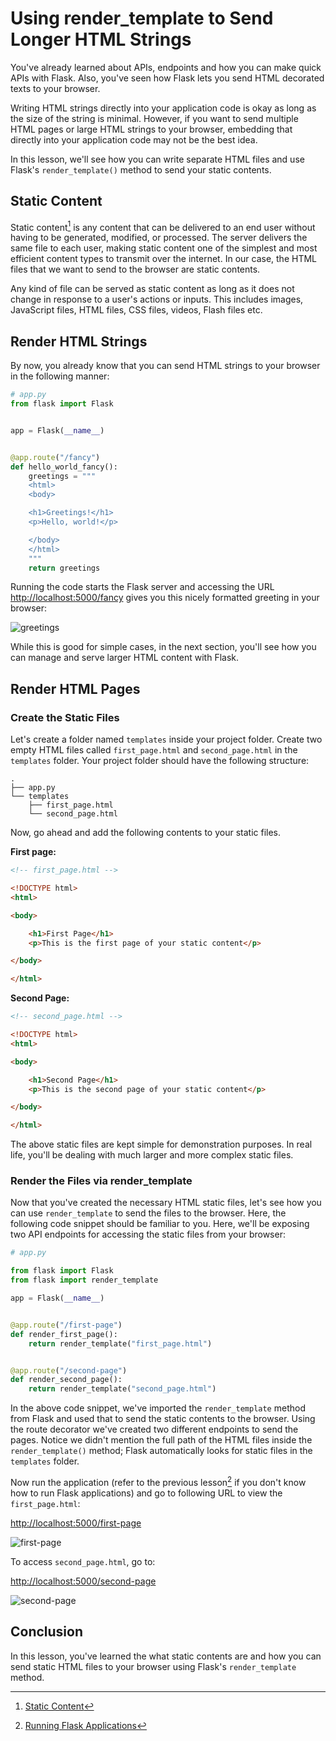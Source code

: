 # Using render_template to Send Longer HTML Strings

You've already learned about APIs, endpoints and how you can make quick APIs with Flask. Also, you've seen how Flask lets you send HTML decorated texts to your browser.

Writing HTML strings directly into your application code is okay as long as the size of the string is minimal. However, if you want to send multiple HTML pages or large HTML strings to your browser, embedding that directly into your application code may not be the best idea.

In this lesson, we'll see how you can write separate HTML files and use Flask's `render_template()` method to send your static contents.

## Static Content

Static content[^static-content] is any content that can be delivered to an end user without having to be generated, modified, or processed. The server delivers the same file to each user, making static content one of the simplest and most efficient content types to transmit over the internet. In our case, the HTML files that we want to send to the browser are static contents.

Any kind of file can be served as static content as long as it does not change in response to a user's actions or inputs. This includes images, JavaScript files, HTML files, CSS files, videos, Flash files etc.


## Render HTML Strings

By now, you already know that you can send HTML strings to your browser in the following manner:

```python
# app.py
from flask import Flask


app = Flask(__name__)


@app.route("/fancy")
def hello_world_fancy():
    greetings = """
    <html>
    <body>

    <h1>Greetings!</h1>
    <p>Hello, world!</p>

    </body>
    </html>
    """
    return greetings
```

Running the code starts the Flask server and accessing the URL [http://localhost:5000/fancy](http://localhost:5000/fancy) gives you this nicely formatted greeting in your browser:


![greetings](./assets/greetings.png)

While this is good for simple cases, in the next section, you'll see how you can manage and serve larger HTML content with Flask.

## Render HTML Pages

### Create the Static Files

Let's create a folder named `templates` inside your project folder. Create two empty HTML files called `first_page.html` and `second_page.html` in the `templates` folder. Your project folder should have the following structure:

```
.
├── app.py
└── templates
    ├── first_page.html
    └── second_page.html
```

Now, go ahead and add the following contents to your static files.

**First page:**

```html
<!-- first_page.html -->

<!DOCTYPE html>
<html>

<body>

    <h1>First Page</h1>
    <p>This is the first page of your static content</p>

</body>

</html>
```

**Second Page:**

```html
<!-- second_page.html -->

<!DOCTYPE html>
<html>

<body>

    <h1>Second Page</h1>
    <p>This is the second page of your static content</p>

</body>

</html>
```

The above static files are kept simple for demonstration purposes. In real life, you'll be dealing with much larger and more complex static files.

### Render the Files via render_template

Now that you've created the necessary HTML static files, let's see how you can use `render_template` to send the files to the browser. Here, the following code snippet should be familiar to you. Here, we'll be exposing two API endpoints for accessing the static files from your browser:

<!-- Lines to highlight: 4, 11, 16 -->

``` python
# app.py

from flask import Flask
from flask import render_template

app = Flask(__name__)


@app.route("/first-page")
def render_first_page():
    return render_template("first_page.html")


@app.route("/second-page")
def render_second_page():
    return render_template("second_page.html")
```

In the above code snippet, we've imported the `render_template` method from Flask and used that to send the static contents to the browser. Using the route decorator we've created two different endpoints to send the pages. Notice we didn't mention the full path of the HTML files inside the `render_template()` method; Flask automatically looks for static files in the `templates` folder.

Now run the application (refer to the previous lesson[^run-flask] if you don't know how to run Flask applications) and go to following URL to view the `first_page.html`:


[http://localhost:5000/first-page](http://localhost:5000/first-page)


![first-page](./assets/first-page.png)

To access `second_page.html`, go to:


[http://localhost:5000/second-page](http://localhost:5000/second-page)

![second-page](./assets/second-page.png)

## Conclusion

In this lesson, you've learned the what static contents are and how you can send static HTML files to your browser using Flask's `render_template` method.

[^static-content]: [Static Content](https://blog.stackpath.com/static-content/)
[^run-flask]: [Running Flask Applications](https://github.com/tecladocode/python-web-2020/tree/master/curriculum/section06/lectures/01_hello_world_flask#run-the-application)
